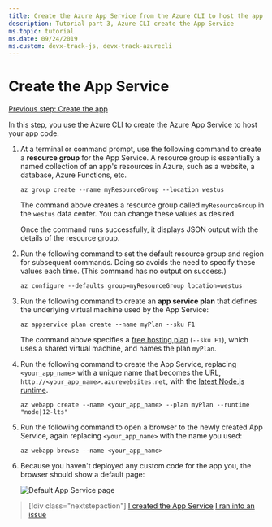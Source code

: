 ```yaml
---
title: Create the Azure App Service from the Azure CLI to host the app
description: Tutorial part 3, Azure CLI create the App Service
ms.topic: tutorial
ms.date: 09/24/2019
ms.custom: devx-track-js, devx-track-azurecli
---
```


# Create the App Service

[Previous step: Create the app](tutorial-vscode-azure-cli-node-02.md)

In this step, you use the Azure CLI to create the Azure App Service to host your app code.

1. At a terminal or command prompt, use the following command to create a **resource group** for the App Service. A resource group is essentially a named collection of an app's resources in Azure, such as a website, a database, Azure Functions, etc.

    ```azurecli
    az group create --name myResourceGroup --location westus
    ```

    The command above creates a resource group called `myResourceGroup` in the `westus` data center. You can change these values as desired.

    Once the command runs successfully, it displays JSON output with the details of the resource group.

1. Run the following command to set the default resource group and region for subsequent commands. Doing so avoids the need to specify these values each time. (This command has no output on success.)

    ```azurecli
    az configure --defaults group=myResourceGroup location=westus
    ```

1. Run the following command to create an **app service plan** that defines the underlying virtual machine used by the App Service:

    ```azurecli
    az appservice plan create --name myPlan --sku F1
    ```

    The command above specifies a [free hosting plan](core/what-is-azure-for-javascript-development.md#free-tier-resources) (`--sku F1`), which uses a shared virtual machine, and names the plan `myPlan`. 

1. Run the following command to create the App Service, replacing `<your_app_name>` with a unique name that becomes the URL, `http://<your_app_name>.azurewebsites.net`, with the [latest Node.js runtime](/cli/azure/webapp?view=azure-cli-latest#az_webapp_list_runtimes). 

    ```azurecli
    az webapp create --name <your_app_name> --plan myPlan --runtime "node|12-lts"
    ```


1. Run the following command to open a browser to the newly created App Service, again replacing `<your_app_name>` with the name you used:

    ```azurecli
    az webapp browse --name <your_app_name>
    ```

1. Because you haven't deployed any custom code for the app you, the browser should show a default page:

    ![Default App Service page](media/azure-cli/azure-default-page.png)

> [!div class="nextstepaction"]
> [I created the App Service](tutorial-vscode-azure-cli-node-04.md) [I ran into an issue](https://www.research.net/r/PWZWZ52?tutorial=node-deployment&step=create-website)
